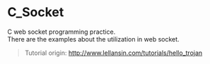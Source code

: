 # C_Socket
C web socket programming practice.   
There are the examples about the utilization in web socket.   

>Tutorial origin: http://www.lellansin.com/tutorials/hello_trojan
